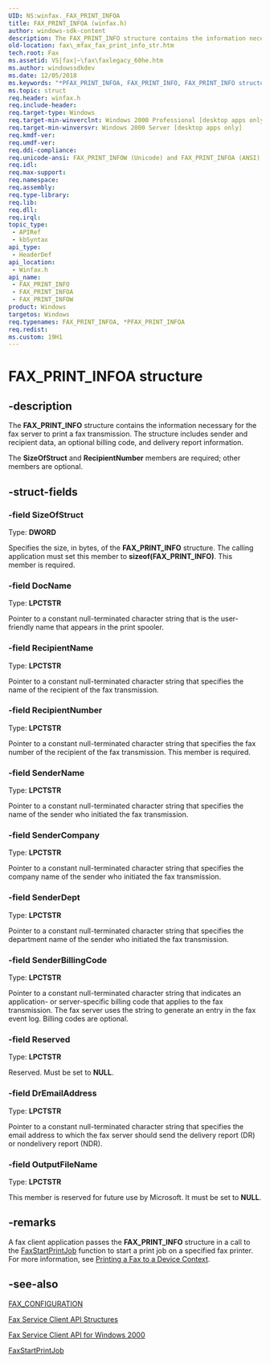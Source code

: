 ```yaml
---
UID: NS:winfax._FAX_PRINT_INFOA
title: FAX_PRINT_INFOA (winfax.h)
author: windows-sdk-content
description: The FAX_PRINT_INFO structure contains the information necessary for the fax server to print a fax transmission. The structure includes sender and recipient data, an optional billing code, and delivery report information.
old-location: fax\_mfax_fax_print_info_str.htm
tech.root: Fax
ms.assetid: VS|fax|~\fax\faxlegacy_60he.htm
ms.author: windowssdkdev
ms.date: 12/05/2018
ms.keywords: "*PFAX_PRINT_INFOA, FAX_PRINT_INFO, FAX_PRINT_INFO structure [Fax Service], FAX_PRINT_INFOA, FAX_PRINT_INFOW, PFAX_PRINT_INFO, PFAX_PRINT_INFO structure pointer [Fax Service], _mfax_fax_print_info_str, fax._mfax_fax_print_info_str, winfax/FAX_PRINT_INFO, winfax/FAX_PRINT_INFOA, winfax/FAX_PRINT_INFOW, winfax/PFAX_PRINT_INFO"
ms.topic: struct
req.header: winfax.h
req.include-header: 
req.target-type: Windows
req.target-min-winverclnt: Windows 2000 Professional [desktop apps only]
req.target-min-winversvr: Windows 2000 Server [desktop apps only]
req.kmdf-ver: 
req.umdf-ver: 
req.ddi-compliance: 
req.unicode-ansi: FAX_PRINT_INFOW (Unicode) and FAX_PRINT_INFOA (ANSI)
req.idl: 
req.max-support: 
req.namespace: 
req.assembly: 
req.type-library: 
req.lib: 
req.dll: 
req.irql: 
topic_type:
 - APIRef
 - kbSyntax
api_type:
 - HeaderDef
api_location:
 - Winfax.h
api_name:
 - FAX_PRINT_INFO
 - FAX_PRINT_INFOA
 - FAX_PRINT_INFOW
product: Windows
targetos: Windows
req.typenames: FAX_PRINT_INFOA, *PFAX_PRINT_INFOA
req.redist: 
ms.custom: 19H1
---
```


# FAX_PRINT_INFOA structure


## -description


The <b>FAX_PRINT_INFO</b> structure contains the information necessary for the fax server to print a fax transmission. The structure includes sender and recipient data, an optional billing code, and delivery report information.

The <b>SizeOfStruct</b> and <b>RecipientNumber</b> members are required; other members are optional.


## -struct-fields




### -field SizeOfStruct

Type: <b>DWORD</b>

Specifies the size, in bytes, of the <b>FAX_PRINT_INFO</b> structure. The calling application must set this member to <b>sizeof(FAX_PRINT_INFO)</b>. This member is required.


### -field DocName

Type: <b>LPCTSTR</b>

Pointer to a constant null-terminated character string that is the user-friendly name that appears in the print spooler.


### -field RecipientName

Type: <b>LPCTSTR</b>

Pointer to a constant null-terminated character string that specifies the name of the recipient of the fax transmission.


### -field RecipientNumber

Type: <b>LPCTSTR</b>

Pointer to a constant null-terminated character string that specifies the fax number of the recipient of the fax transmission. This member is required.


### -field SenderName

Type: <b>LPCTSTR</b>

Pointer to a constant null-terminated character string that specifies the name of the sender who initiated the fax transmission.


### -field SenderCompany

Type: <b>LPCTSTR</b>

Pointer to a constant null-terminated character string that specifies the company name of the sender who initiated the fax transmission.


### -field SenderDept

Type: <b>LPCTSTR</b>

Pointer to a constant null-terminated character string that specifies the department name of the sender who initiated the fax transmission.


### -field SenderBillingCode

Type: <b>LPCTSTR</b>

Pointer to a constant null-terminated character string that indicates an application- or server-specific billing code that applies to the fax transmission. The fax server uses the string to generate an entry in the fax event log. Billing codes are optional.


### -field Reserved

Type: <b>LPCTSTR</b>

Reserved. Must be set to <b>NULL</b>.


### -field DrEmailAddress

Type: <b>LPCTSTR</b>

Pointer to a constant null-terminated character string that specifies the email address to which the fax server should send the delivery report (DR) or nondelivery report (NDR).


### -field OutputFileName

Type: <b>LPCTSTR</b>

This member is reserved for future use by Microsoft. It must be set to <b>NULL</b>.


## -remarks



A fax client application passes the <b>FAX_PRINT_INFO</b> structure in a call to the <a href="https://docs.microsoft.com/previous-versions/windows/desktop/api/winfax/nf-winfax-faxstartprintjoba">FaxStartPrintJob</a> function to start a print job on a specified fax printer. For more information, see <a href="https://docs.microsoft.com/previous-versions/windows/desktop/fax/-mfax-printing-a-fax-to-a-device-context">Printing a Fax to a Device Context</a>.




## -see-also




<a href="https://docs.microsoft.com/previous-versions/windows/desktop/api/winfax/ns-winfax-_fax_configurationa">FAX_CONFIGURATION</a>



<a href="https://docs.microsoft.com/previous-versions/windows/desktop/fax/-mfax-fax-service-client-api-structures">Fax Service Client API Structures</a>



<a href="https://docs.microsoft.com/previous-versions/windows/desktop/fax/-mfax-fax-service-client-api-for-windows-2000">Fax Service Client API for Windows 2000</a>



<a href="https://docs.microsoft.com/previous-versions/windows/desktop/api/winfax/nf-winfax-faxstartprintjoba">FaxStartPrintJob</a>
 

 

